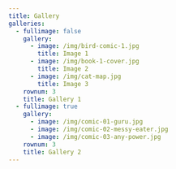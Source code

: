 ```yaml
---
title: Gallery
galleries:
  - fullimage: false
    gallery:
      - image: /img/bird-comic-1.jpg
        title: Image 1
      - image: /img/book-1-cover.jpg
        title: Image 2
      - image: /img/cat-map.jpg
        title: Image 3
    rownum: 3
    title: Gallery 1
  - fullimage: true
    gallery:
      - image: /img/comic-01-guru.jpg
      - image: /img/comic-02-messy-eater.jpg
      - image: /img/comic-03-any-power.jpg
    rownum: 3
    title: Gallery 2
---
```


